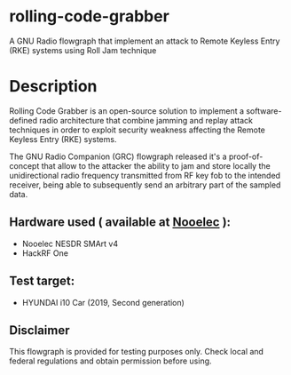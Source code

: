 # rolling-code-grabber
A GNU Radio flowgraph that implement an attack to Remote Keyless Entry (RKE) systems using Roll Jam technique

# Description

Rolling Code Grabber is an open-source solution to implement a software-defined radio architecture that combine jamming and replay attack techniques in order to exploit security weakness affecting the Remote Keyless Entry (RKE) systems.

The GNU Radio Companion (GRC) flowgraph released it's a proof-of-concept that allow to the attacker the ability to jam and store locally the unidirectional radio frequency transmitted from RF key fob to the intended receiver, being able to subsequently send an arbitrary part of the sampled data.

## Hardware used ( available at [Nooelec](https://www.nooelec.com/store/) ):

- Nooelec NESDR SMArt v4
- HackRF One

## Test target:
 
- HYUNDAI i10 Car (2019, Second generation)

## Disclaimer

This flowgraph is provided for testing purposes only. Check local and federal regulations and obtain permission before using.
